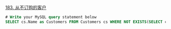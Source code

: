 [183. 从不订购的客户](https://leetcode-cn.com/problems/customers-who-never-order/)
```sql
# Write your MySQL query statement below
SELECT cs.Name as Customers FROM Customers cs WHERE NOT EXISTS(SELECT cs.Id FROM Orders o WHERE cs.Id=o.CustomerId);
```
